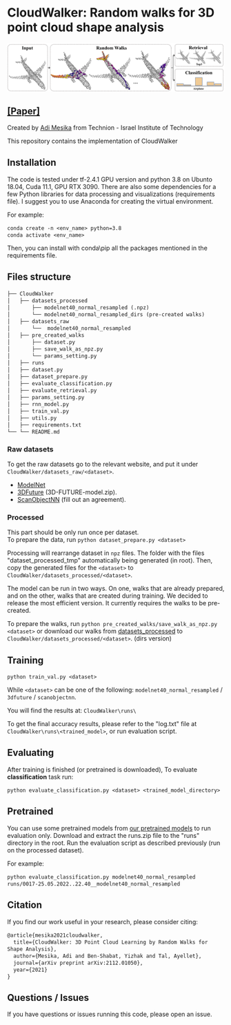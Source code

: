 # CloudWalker: Random walks for 3D point cloud shape analysis
![teaser](images/teaser.png)

## [[Paper]](https://arxiv.org/abs/2112.01050)
Created by [Adi Mesika](mailto:adimesika10@gmail.com) from Technion - Israel Institute of Technology

This repository contains the implementation of CloudWalker

## Installation
The code is tested under tf-2.4.1 GPU version and python 3.8 on Ubunto 18.04, Cuda 11.1, GPU RTX 3090.
There are also some dependencies for a few Python libraries for data processing and visualizations (requirements file).
I suggest you to use Anaconda for creating the virtual environment. 

For example:
```
conda create -n <env_name> python=3.8
conda activate <env_name>
```
Then, you can install with conda\pip all the packages mentioned in the requirements file.

## Files structure
```
├── CloudWalker
│   ├── datasets_processed
│       ├── modelnet40_normal_resampled (.npz)
│       └── modelnet40_normal_resampled_dirs (pre-created walks)
│   ├── datasets_raw
│       └──  modelnet40_normal_resampled
│   ├── pre_created_walks
│       ├── dataset.py
│       ├── save_walk_as_npz.py
│       └── params_setting.py
│   ├── runs
│   ├── dataset.py
│   ├── dataset_prepare.py
│   ├── evaluate_classification.py
│   ├── evaluate_retrieval.py
│   ├── params_setting.py
│   ├── rnn_model.py
│   ├── train_val.py
│   ├── utils.py
│   ├── requirements.txt
└── └── README.md
```

### Raw datasets
To get the raw datasets go to the relevant website, 
and put it under `CloudWalker/datasets_raw/<dataset>`. 
- [ModelNet](https://shapenet.cs.stanford.edu/media/modelnet40_normal_resampled.zip)
- [3DFuture](https://tianchi.aliyun.com/dataset/dataDetail?spm=5176.14208604.0.0.53c83cf7kHDv5j&dataId=98063) (3D-FUTURE-model.zip).
- [ScanObjectNN](https://hkust-vgd.github.io/scanobjectnn/) (fill out an agreement).


### Processed

This part should be only run once per dataset.  
To prepare the data, run `python dataset_prepare.py <dataset>`

Processing will rearrange dataset in `npz` files. The folder with the files "dataset_processed_tmp" automatically being generated (in root).
Then, copy the generated files for the `<dataset>` to `CloudWalker/datasets_processed/<dataset>`.

The model can be run in two ways. On one, walks that are already prepared, and on the other, walks that are created during training. We decided to release the most efficient version.
It currently requires the walks to be pre-created.

To prepare the walks, run `python pre_created_walks/save_walk_as_npz.py <dataset>`
or download our walks from 
[datasets_processed](https://cgm.technion.ac.il/Computer-Graphics-Multimedia/Software/CloudWalker/datasets_processed/)
to `CloudWalker/datasets_processed/<dataset>`. (dirs version)

## Training
```
python train_val.py <dataset>
```
While `<dataset>` can be one of the following: 
`modelnet40_normal_resampled` / `3dfuture` / `scanobjectnn`.

You will find the results at: `CloudWalker\runs\`

To get the final accuracy results, please refer to the "log.txt" file at `CloudWalker\runs\<trained_model>`, 
or run evaluation script.

## Evaluating
After training is finished (or pretrained is downloaded),
To evaluate **classification** task run: 
```
python evaluate_classification.py <dataset> <trained_model_directory>
```

## Pretrained   
You can use some pretrained models from [our pretrained models](https://cgm.technion.ac.il/Computer-Graphics-Multimedia/Software/CloudWalker/runs.zip) to run evaluation only.
Download and extract the runs.zip file to the "runs" directory in the root. 
Run the evaluation script as described previously (run on the processed dataset).

For example:
```
python evaluate_classification.py modelnet40_normal_resampled runs/0017-25.05.2022..22.40__modelnet40_normal_resampled
```

## Citation
If you find our work useful in your research, please consider citing:
```
@article{mesika2021cloudwalker,
  title={CloudWalker: 3D Point Cloud Learning by Random Walks for Shape Analysis},
  author={Mesika, Adi and Ben-Shabat, Yizhak and Tal, Ayellet},
  journal={arXiv preprint arXiv:2112.01050},
  year={2021}
}
```

## Questions / Issues
If you have questions or issues running this code, please open an issue.
